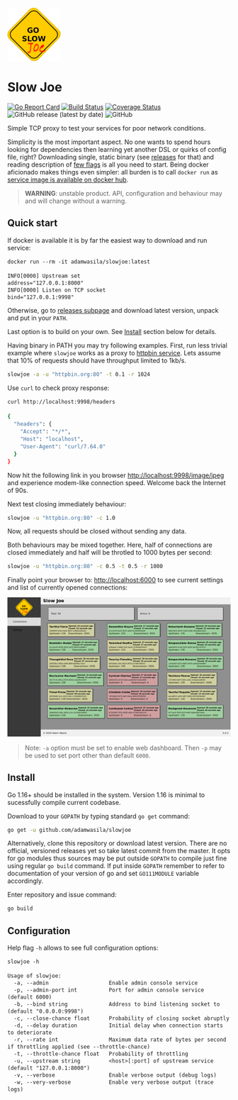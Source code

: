 ![slowjoe](slowjoe-logo.png "Slow Joe")

# Slow Joe

[![Go Report Card](https://goreportcard.com/badge/adamwasila/slowjoe)](https://goreportcard.com/report/adamwasila/slowjoe) [![Build Status](https://travis-ci.com/adamwasila/slowjoe.svg?branch=master)](https://travis-ci.com/adamwasila/slowjoe) [![Coverage Status](https://coveralls.io/repos/github/adamwasila/slowjoe/badge.svg?branch=master)](https://coveralls.io/github/adamwasila/slowjoe?branch=master) ![GitHub release (latest by date)](https://img.shields.io/github/v/release/adamwasila/slowjoe) ![GitHub](https://img.shields.io/github/license/adamwasila/slowjoe)

Simple TCP proxy to test your services for poor network conditions.

Simplicity is the most important aspect. No one wants to spend hours looking for dependencies then learning yet another DSL or quirks of config file, right? Downloading single, static binary (see [releases](../releases/latest) for that) and reading description of [few flags](#configuration) is all you need to start. Being docker aficionado makes things even simpler: all burden is to call `docker run` as [service image is available on docker hub](https://hub.docker.com/r/adamwasila/slowjoe).

> **WARNING**: unstable product. API, configuration and behaviour may and will change without a warning.

## Quick start

If docker is available it is by far the easiest way to download and run service:

```console
docker run --rm -it adamwasila/slowjoe:latest

INFO[0000] Upstream set                                  address="127.0.0.1:8000"
INFO[0000] Listen on TCP socket                          bind="127.0.0.1:9998"
```

Otherwise, go to [releases subpage](../releases/latest) and download latest version, unpack and put in your `PATH`.

Last option is to build on your own. See [Install](#install) section below for details.

Having binary in PATH you may try following examples. First, run less trivial example where `slowjoe` works as a proxy to [httpbin service](httpbin.org). Lets assume that 10% of requests should have throughput limited to 1kb/s.

```bash
slowjoe -a -u "httpbin.org:80" -t 0.1 -r 1024
```

Use `curl` to check proxy response:

```bash
curl http://localhost:9998/headers

{
  "headers": {
    "Accept": "*/*", 
    "Host": "localhost", 
    "User-Agent": "curl/7.64.0"
  }
}
```

Now hit the following link in you browser <http://localhost:9998/image/jpeg> and experience modem-like connection speed. Welcome back the Internet of 90s.

Next test closing immediately behaviour:

```bash
slowjoe -u "httpbin.org:80" -c 1.0
```

Now, all requests should be closed without sending any data.

Both behaviours may be mixed together. Here, half of connections are closed immediately and half will be throtled to 1000 bytes per second:

```bash
slowjoe -u "httpbin.org:80" -c 0.5 -t 0.5 -r 1000
```

Finally point your browser to: <http://localhost:6000> to see current settings and list of currently opened connections:

![webdashboard](dashboard.png "Simple dashboard")

> Note: `-a` option must be set to enable web dashboard. Then `-p` may be used to set port other than default `6000`.

## Install

Go 1.16+ should be installed in the system. Version 1.16 is minimal to sucessfully compile current codebase.

Download to your `GOPATH` by typing standard `go get` command:

```bash
go get -u github.com/adamwasila/slowjoe
```

Alternatively, clone this repository or download latest version. There are no official, versioned releases yet so take latest commit from the master. It opts for go modules thus sources may be put outside `GOPATH` to compile just fine using regular `go build` command. If put inside `GOPATH` remember to refer to documentation of your version of go and set `GO111MODULE` variable accordingly.

Enter repository and issue command:

```bash
go build
```

## Configuration

Help flag `-h` allows to see full configuration options:

```console
slowjoe -h

Usage of slowjoe:
  -a, --admin                   Enable admin console service
  -p, --admin-port int          Port for admin console service (default 6000)
  -b, --bind string             Address to bind listening socket to (default "0.0.0.0:9998")
  -c, --close-chance float      Probability of closing socket abruptly
  -d, --delay duration          Initial delay when connection starts to deteriorate
  -r, --rate int                Maximum data rate of bytes per second if throttling applied (see --throttle-chance)
  -t, --throttle-chance float   Probability of throttling
  -u, --upstream string         <host>[:port] of upstream service (default "127.0.0.1:8000")
  -v, --verbose                 Enable verbose output (debug logs)
  -w, --very-verbose            Enable very verbose output (trace logs)
```
